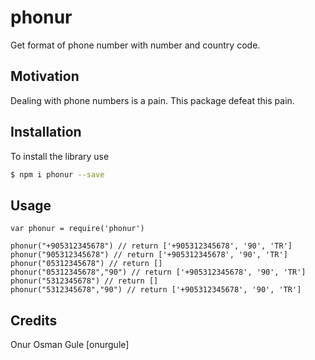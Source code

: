 # phonur
Get format of phone number with number and country code.

## Motivation
Dealing with phone numbers is a pain. This package defeat this pain.

## Installation
To install the library use
```sh
$ npm i phonur --save
```


## Usage

~~~~
var phonur = require('phonur')

phonur("+905312345678") // return ['+905312345678', '90', 'TR']
phonur("905312345678") // return ['+905312345678', '90', 'TR']
phonur("05312345678") // return []
phonur("05312345678","90") // return ['+905312345678', '90', 'TR']
phonur("5312345678") // return []
phonur("5312345678","90") // return ['+905312345678', '90', 'TR']
~~~~

## Credits
Onur Osman Gule [onurgule]
